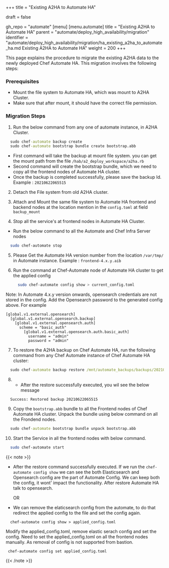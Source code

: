 +++
title = "Existing A2HA to Automate HA"

draft = false

gh_repo = "automate"
[menu]
  [menu.automate]
    title = "Existing A2HA to Automate HA"
    parent = "automate/deploy_high_availability/migration"
    identifier = "automate/deploy_high_availability/migration/ha_existing_a2ha_to_automate_ha.md Existing A2HA to Automate HA"
    weight = 200
+++

This page explains the procedure to migrate the existing A2HA data to the newly deployed Chef Automate HA. This migration involves the following steps:

### Prerequisites
- Mount the file system to Automate HA, which was mount to A2HA Cluster.
- Make sure that after mount, it should have the correct file permission. 


### Migration Steps 

1. Run the below command from any one of automate instance, in A2HA Cluster.
  ```cmd
    sudo chef-automate backup create
    sudo chef-automate bootstrap bundle create bootstrap.abb
  ```
  - First command will take the backup at mount file system. you can get the mount path from the file `/hab/a2_deploy_workspace/a2ha.rb`
  - Second command will create the bootstrap bundle, which we need to copy all the frontend nodes of Automate HA cluster. 
  - Once the backup is completed successfully, please save the backup Id. Example : `20210622065515`
2. Detach the File system from old A2HA cluster. 

3. Attach and Mount the same file system to Automate HA frontend and backend nodes at the location mention in the `config.toml` at field `backup_mount` 

4. Stop all the service's at frontend nodes in Automate HA Cluster.
  - Run the below command to all the Automate and Chef Infra Server nodes
  ``` bash
    sudo chef-automate stop
  ``` 

5. Please Get the Automate HA version number from the location `/var/tmp/` in Automate instance. Example : `frontend-4.x.y.aib`

6. Run the command at Chef-Automate node of Automate HA cluster to get the applied config
   ```bash
     sudo chef-automate config show > current_config.toml 
   ``` 
  Note: In Automate 4.x.y version onwards, opensearch credentials are not stored in the config. Add the Opensearch password to the generated config above.
  For example
  ```
  [global.v1.external.opensearch]
    [global.v1.external.opensearch.backup]
      [global.v1.external.opensearch.auth]
        scheme = "basic_auth"
          [global.v1.external.opensearch.auth.basic_auth]
            username = "admin"
            password = "admin"
  ```


7. To restore the A2HA backup on Chef Automate HA, run the following command from any Chef Automate instance of Chef Automate HA cluster:

  ```cmd
    sudo chef-automate backup restore /mnt/automate_backups/backups/20210622065515/ --patch-config current_config.toml --airgap-bundle /var/tmp/frontend-4.x.y.aib --skip-preflight
  ```

8.  - After the restore successfully executed, you wil see the below message
  
  ```
    Success: Restored backup 20210622065515
  ```

9. Copy the `bootstrap.abb` bundle to all the Frontend nodes of Chef Automate HA cluster. Unpack the bundle using below command on all the Frondend nodes.
 
  ```cmd
    sudo chef-automate bootstrap bundle unpack bootstrap.abb
  ```

10. Start the Service in all the frontend nodes with below command.
  ``` bash
    sudo chef-automate start
  ``` 

{{< note >}}
  - After the restore command successfully executed. If we run the `chef-automate config show`
  we can see the both Elasticsearch and Opensearch config are the part of Automate Config. We can keep both the config, it wont' impact the functionality. After restore Automate HA talk to opensearch.

    OR

  -  We can remove the elaticsearch config from the automate, to do that redirect the applied config to the file and set the config again.
  ``` 
    chef-automate config show > applied_config.toml
  ```
  Modify the applied_config.toml, remove elastic serach config and set the config.
  Need to set the applied_config.toml on all the frontend nodes manually. As removal of config is not supported from bastion. 
  ```
   chef-automate config set applied_config.toml
  ```
  
{{< /note >}}